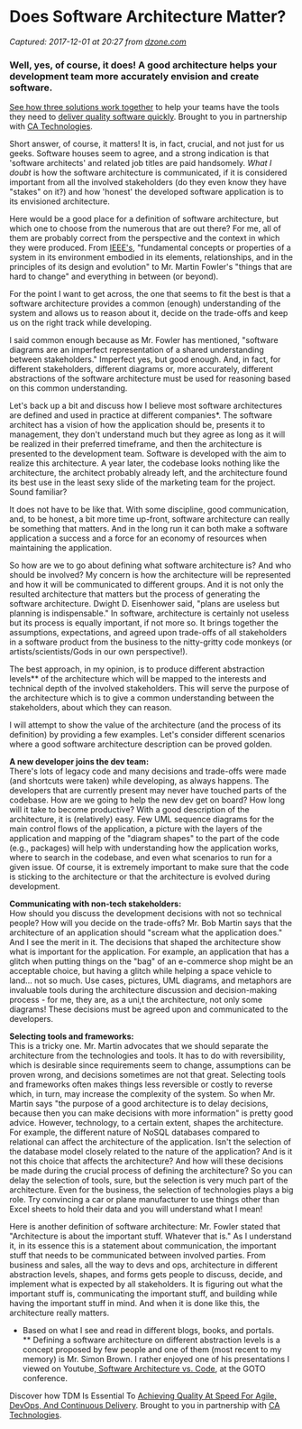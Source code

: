 # Does Software Architecture Matter?

_Captured: 2017-12-01 at 20:27 from [dzone.com](https://dzone.com/articles/does-software-architecture-matter?edition=341091&utm_source=Daily%20Digest&utm_medium=email&utm_campaign=Daily%20Digest%202017-12-01)_

### Well, yes, of course, it does! A good architecture helps your development team more accurately envision and create software.

[See how three solutions work together](https://dzone.com/go?i=204124&u=https%3A%2F%2Fad.doubleclick.net%2Fddm%2Ftrackclk%2FN6040.130331DZONE%2FB11226848.150413346%3Bdc_trk_aid%3D321098505%3Bdc_trk_cid%3D81553809%3Bdc_lat%3D%3Bdc_rdid%3D%3Btag_for_child_directed_treatment%3D) to help your teams have the tools they need to [deliver quality software quickly](https://dzone.com/go?i=204124&u=https%3A%2F%2Fad.doubleclick.net%2Fddm%2Ftrackclk%2FN6040.130331DZONE%2FB11226848.150123399%3Bdc_trk_aid%3D321096583%3Bdc_trk_cid%3D81552442%3Bdc_lat%3D%3Bdc_rdid%3D%3Btag_for_child_directed_treatment%3D). Brought to you in partnership with [CA Technologies](https://dzone.com/go?i=204124&u=https%3A%2F%2Fad.doubleclick.net%2Fddm%2Ftrackclk%2FN6040.130331DZONE%2FB11226848.150413346%3Bdc_trk_aid%3D321098505%3Bdc_trk_cid%3D81553809%3Bdc_lat%3D%3Bdc_rdid%3D%3Btag_for_child_directed_treatment%3D).

Short answer, of course, it matters! It is, in fact, crucial, and not just for us geeks. Software houses seem to agree, and a strong indication is that 'software architects' and related job titles are paid handsomely. _What I doubt_ is how the software architecture is communicated, if it is considered important from all the involved stakeholders (do they even know they have "stakes" on it?) and how 'honest' the developed software application is to its envisioned architecture.

Here would be a good place for a definition of software architecture, but which one to choose from the numerous that are out there? For me, all of them are probably correct from the perspective and the context in which they were produced. From [IEEE's](http://www.iso-architecture.org/ieee-1471/defining-architecture.html), "fundamental concepts or properties of a system in its environment embodied in its elements, relationships, and in the principles of its design and evolution" to Mr. Martin Fowler's "things that are hard to change" and everything in between (or beyond).

For the point I want to get across, the one that seems to fit the best is that a software architecture provides a common (enough) understanding of the system and allows us to reason about it, decide on the trade-offs and keep us on the right track while developing.

I said common enough because as Mr. Fowler has mentioned, "software diagrams are an imperfect representation of a shared understanding between stakeholders." Imperfect yes, but good enough. And, in fact, for different stakeholders, different diagrams or, more accurately, different abstractions of the software architecture must be used for reasoning based on this common understanding.

Let's back up a bit and discuss how I believe most software architectures are defined and used in practice at different companies*. The software architect has a vision of how the application should be, presents it to management, they don't understand much but they agree as long as it will be realized in their preferred timeframe, and then the architecture is presented to the development team. Software is developed with the aim to realize this architecture. A year later, the codebase looks nothing like the architecture, the architect probably already left, and the architecture found its best use in the least sexy slide of the marketing team for the project. Sound familiar?

It does not have to be like that. With some discipline, good communication, and, to be honest, a bit more time up-front, software architecture can really be something that matters. And in the long run it can both make a software application a success and a force for an economy of resources when maintaining the application.

So how are we to go about defining what software architecture is? And who should be involved? My concern is how the architecture will be represented and how it will be communicated to different groups. And it is not only the resulted architecture that matters but the process of generating the software architecture. Dwight D. Eisenhower said, "plans are useless but planning is indispensable." In software, architecture is certainly not useless but its process is equally important, if not more so. It brings together the assumptions, expectations, and agreed upon trade-offs of all stakeholders in a software product from the business to the nitty-gritty code monkeys (or artists/scientists/Gods in our own perspective!).

The best approach, in my opinion, is to produce different abstraction levels** of the architecture which will be mapped to the interests and technical depth of the involved stakeholders. This will serve the purpose of the architecture which is to give a common understanding between the stakeholders, about which they can reason.

I will attempt to show the value of the architecture (and the process of its definition) by providing a few examples. Let's consider different scenarios where a good software architecture description can be proved golden.

**A new developer joins the dev team:**  
There's lots of legacy code and many decisions and trade-offs were made (and shortcuts were taken) while developing, as always happens. The developers that are currently present may never have touched parts of the codebase. How are we going to help the new dev get on board? How long will it take to become productive? With a good description of the architecture, it is (relatively) easy. Few UML sequence diagrams for the main control flows of the application, a picture with the layers of the application and mapping of the "diagram shapes" to the part of the code (e.g., packages) will help with understanding how the application works, where to search in the codebase, and even what scenarios to run for a given issue. Of course, it is extremely important to make sure that the code is sticking to the architecture or that the architecture is evolved during development.

**Communicating with non-tech stakeholders:**  
How should you discuss the development decisions with not so technical people? How will you decide on the trade-offs? Mr. Bob Martin says that the architecture of an application should "scream what the application does." And I see the merit in it. The decisions that shaped the architecture show what is important for the application. For example, an application that has a glitch when putting things on the "bag" of an e-commerce shop might be an acceptable choice, but having a glitch while helping a space vehicle to land... not so much. Use cases, pictures, UML diagrams, and metaphors are invaluable tools during the architecture discussion and decision-making process - for me, they are, as a uni,t the architecture, not only some diagrams! These decisions must be agreed upon and communicated to the developers.

**Selecting tools and frameworks:**  
This is a tricky one. Mr. Martin advocates that we should separate the architecture from the technologies and tools. It has to do with reversibility, which is desirable since requirements seem to change, assumptions can be proven wrong, and decisions sometimes are not that great. Selecting tools and frameworks often makes things less reversible or costly to reverse which, in turn, may increase the complexity of the system. So when Mr. Martin says "the purpose of a good architecture is to delay decisions, because then you can make decisions with more information" is pretty good advice. However, technology, to a certain extent, shapes the architecture. For example, the different nature of NoSQL databases compared to relational can affect the architecture of the application. Isn't the selection of the database model closely related to the nature of the application? And is it not this choice that affects the architecture? And how will these decisions be made during the crucial process of defining the architecture? So you can delay the selection of tools, sure, but the selection is very much part of the architecture. Even for the business, the selection of technologies plays a big role. Try convincing a car or plane manufacturer to use things other than Excel sheets to hold their data and you will understand what I mean!

Here is another definition of software architecture: Mr. Fowler stated that "Architecture is about the important stuff. Whatever that is." As I understand it, in its essence this is a statement about communication, the important stuff that needs to be communicated between involved parties. From business and sales, all the way to devs and ops, architecture in different abstraction levels, shapes, and forms gets people to discuss, decide, and implement what is expected by all stakeholders. It is figuring out what the important stuff is, communicating the important stuff, and building while having the important stuff in mind. And when it is done like this, the architecture really matters.

* Based on what I see and read in different blogs, books, and portals.  
** Defining a software architecture on different abstraction levels is a concept proposed by few people and one of them (most recent to my memory) is Mr. Simon Brown. I rather enjoyed one of his presentations I viewed on Youtube,[ Software Architecture vs. Code](https://www.youtube.com/watch?v=GAFZcYlO5S0), at the GOTO conference.

Discover how TDM Is Essential To [Achieving Quality At Speed For Agile, DevOps, And Continuous Delivery](https://dzone.com/go?i=204125&u=https%3A%2F%2Fad.doubleclick.net%2Fddm%2Ftrackclk%2FN6040.130331DZONE%2FB11226848.150413345%3Bdc_trk_aid%3D321095198%3Bdc_trk_cid%3D81552443%3Bdc_lat%3D%3Bdc_rdid%3D%3Btag_for_child_directed_treatment%3D). Brought to you in partnership with [CA Technologies](https://dzone.com/go?i=204125&u=https%3A%2F%2Fad.doubleclick.net%2Fddm%2Ftrackclk%2FN6040.130331DZONE%2FB11226848.150413345%3Bdc_trk_aid%3D321095198%3Bdc_trk_cid%3D81552443%3Bdc_lat%3D%3Bdc_rdid%3D%3Btag_for_child_directed_treatment%3D).
